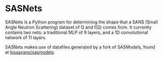 # SASNets

SASNets is a Python program for determining the shape that a SANS (Small Angle Neutron Scattering) dataset of Q and I(Q) comes from. It currently contains two nets: a traditional MLP of 9 layers, and a 1D convolutional network of 11 layers. 

SASNets makes use of datafiles generated by a fork of SASModels, found at [kisaayano/sasmodels](https://github.com/kisaayano/sasmodels). 
